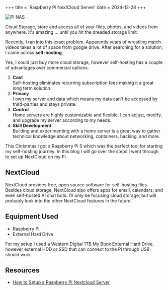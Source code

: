 +++
title = 'Raspberry Pi NextCloud Server'
date = 2024-12-28
+++

![PI NAS](https://images.sidearmdev.com/convert?url=https%3A%2F%2Fdxbhsrqyrr690.cloudfront.net%2Fsidearm.nextgen.sites%2Fwww2.sfstategators.com%2Fimages%2F2023%2F2%2F10%2F7I2A9297.png&type=webp) 

Cloud Storage, store and access all of your files, photos, and videos from anywhere. It's amazing ... until you hit the dreaded storage limit.

Recently, I ran into this exact problem. Apparently years of wrestling match videos takes a lot of space from google drive. After searching for a solution, I came across **self-hosting**.

Yes, I could just buy more cloud storage, however self-hosting has a couple of advantages over commercial options:
1. **Cost**  
Self-hosting eliminates recurring subscription fees making it a great long term solution.
2. **Privacy**  
I own my server and data which means my data can't be accessed by third-parties and stays private.
3. **Control**  
Home servers are highly customizable and flexible. I can adjust, modify, and upgrade my server according to my needs.
4. **Skill Development**  
Building and experimenting with a home server is a great way to gather technical knowledge about networking, containers, hacking, and more.

This Christmas I got a Raspberry Pi 5 which was the perfect tool for starting my self-hosting journey. In this blog I will go over the steps I went through to set up NextCloud on my Pi.

## NextCloud
NextCloud provides free, open source software for self-hosting files. Besides cloud storage, NextCloud also offers apps for email, calendars, and even self-hosted AI chat bots. I'll only be focusing cloud storage, but will probably look into the other NextCloud features in the future.

## Equipment Used
- Raspberry Pi
- External Hard Drive

For my setup I used a Western Digital 1TB My Book External Hard Drive, however external HDD or SSD that can connect to the Pi through USB should work.

## Resources
- [How to Setup a Raspberry Pi Nextcloud Server](https://pimylifeup.com/raspberry-pi-nextcloud-server/)
